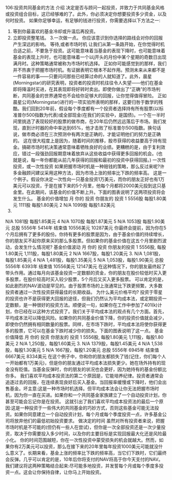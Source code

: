 106:投资共同基金的方法
介绍
决定是否与顾问一起投资，并致力于共同基金风格或投资组合目标，这已经够难的了。此外，你必须决定你想要投资多少资金，以及何时投资。
如果你足够幸运，有足够的钱进行投资，你需要选择以下方法之一:
1. 等到你最喜欢的基金冷却或升温后再投资。
2. 立即投资整笔钱。
3.一次做一点。
你应该意识到你选择的路线会对你的回报产生深远的影响。
等待,或者市场时机
让我们从第一条路开始，在你觉得时机合适之前，不要急于投资。这可能意味着当基金的表现下降时，也可能意味着基金的表现上升时，也可能意味着一个以j开头的月份中某个星期的奇数日出现满月时。这种策略通常被称为市场时机选择。
正如你可能感觉到的那样，我们并不热衷于把握市场时机。有证据表明它根本不起作用。预测未来从来都不是一件容易的事——只要问问那些已经算过命的人就知道了。此外，晨星(Morningstar)的研究表明，投资者的投资时机往往令人失望——他们在基金即将降温时买进，在其表现即将好转时卖出。即使你做出了“正确”的市场判断，共同基金的世界通常也不会给你足够大的回报，让你觉得值得冒险。
正如晨星公司(Morningstar)进行的一项实验所表明的那样，这要归咎于数学的残酷。我们回到20年前，假设每个季度都有一个投资者选择持有所有股票(以标准普尔500指数为代表)或全部现金(在我们的实验中，是国债)。一个在一半时间里挑选了表现较好的股票的做市商，在20年后仍然远远落后于市场。我们发现，直到计时器的命中率达到65%，他才击败了标准普尔500指数。换句话说，做市商必须在三次预测中有两次是正确的，才能证明他们的努力是正确的。
这在很大程度上是因为，随着时间的推移，股市获得的收益要高于持有现金。搞砸市场时机决策通常意味着牺牲良好的业绩。更糟糕的是，由于复利效应，错过一段强劲回报期意味着放弃从这些收益中获得更多回报的机会。(也就是说，每一年你都能从前几年获得的回报和最初的投资中获得回报。)
一次性投资，或一次性投资
如果把握市场时机是一种赔钱的策略，那么反过来呢?许多金融顾问建议采用这种方法，因为市场上涨的频率比下跌的频率高。
这是一个例子。假设你决定一次性向一只基金投资1万美元，而你的朋友正好也有1万美元可以投资，于是在接下来的5个月里，他每个月都将2000美元投到这只基金里。在此期间，该基金的价值不断上升。下面的图表说明了这两项投资将会发生什么。
基金的价值增加
月
你的
投资
你朋友的
投资
1
5556股
每股1.80美元
1111股
每股1.80美元
2
N/A
1099股
每股1.82美元
3.
N/A
1081股
每股1.85美元
4
N/A
1070股
每股1.87美元
5
N/A
1053股
每股1.90美元
总股
5556年
5414年
结束值
10556美元
10287美元
你最终会提前，因为你在5个月后拥有了更多的股份。你持有更多的股票是因为，由于基金价值的持续增长，你的朋友买不起你原来买的那么多股票。但如果你的基金价值在这五个月里剧烈波动，会发生什么情况呢?
基金价值波动
月
你的
投资
你朋友的投资
1
5556股,
每股1.80美元
1,111股，每股1.80美元
2
N/A
1667股，每股1.20美元
3.
N/A
1,081股，每股1.85美元
4
N/A
1,481股，每股1.35美元
5
N/A
1,053股，每股1.90美元
总股
5556年
6393年
结束值
10556美元
12147美元
在这种情况下，你的朋友最终起了带头作用。通过每月向该基金投资一定数额的资金，你的朋友在股价较低时买入更多股票，在股价较高时买入较少股票，5个月后又买入更多股票。
可以肯定的是，如此剧烈的NAV波动是罕见的。由于股票市场的上涨通常比下跌更频繁，大多数投资者通过一次性投资获得最佳的长期收益。
为什么美元价格平均?
投资于零星的投资也许不是获得更大回报的途径，但我们仍然认为平均成本法，或定期投资一定数额，是一种很好的投资方法。顺便说一句，如果你在工作中参加了401(k)计划，你已经在以这种方式投资了。我们关于平均成本法的观点有几个方面。首先，平均成本法可以降低风险。如果你的共同基金价值下降，你的投资价值就会减少，即使你仍然拥有相同数量的股票。同样，在市场下跌时，平均成本法将使你获得更多的股票，它可以在基金下跌时减少你的损失。下面的图表说明了这一点。
基金价值降低
月
你的
投资
你朋友的
投资
1
5556股,
每股1.80美元
1,111股，每股1.80美元
2
N/A
1,250股，每股1.60美元
3.
N/A
1379股，每股1.45美元
4
N/A
1,538股，每股1.30美元
5
N/A
1667股，每股1.20美元
总股
5556年
6945年
结束值
6667美元
8334美元
在这个例子中，你和你的朋友都损失了钱(记住，你们每个人一开始都有1万美元)，但是你的朋友通过平均成本法损失更少。她在场外持有的现金没有贬值。当基金反弹时，你的朋友的状况也会更好，因为她持有的基金份额比你多。
我们喜欢平均成本投资法的第二个原因是，它能培养纪律。投资者通常会追逐过去的回报，在连续表现良好后买入基金。当回报率缓慢或下降时，他们会出售基金。坏主意:这是一种市场时机选择。但平均成本法会让你无法把握市场时机，因为你一直在买进。如果你和一个共同基金家族建立了一个自动投资计划，你甚至可能会忘记你是在投资。
这就引出了我们喜欢平均成本投资法的最后一个原因:这是一种投资于一些伟大的共同基金的巧妙方式，否则这些基金可能无法投资。如果你同意建立一个自动投资计划，每个月或每个季度投资一点，许多基金公司将放弃他们的最低初始投资要求。
做决定的时间
虽然对所有投资者来说，把握市场时机是不可能的(但仍有一些人在尝试)，但你是一次全部投资还是一次少量投资，取决于你需要投入多少时间，以及你的主要目标是实现回报最大化还是风险最小化。
你的时间范围越短，你在一次性投资中蒙受损失的机会就越大。然而，如果你有2万美元可以投资，那么在接下来的20年里每年投资1000美元可能就没什么意义了。长期来看，基金上涨的频率比下跌的频率高，当它们下跌时，它们最终会反弹。几乎可以肯定的是，10年后你将支付的NAV将高于你今天支付的NAV。
我们建议将这两种策略结合起来:尽可能多地投资，并发誓每个月或每个季度多投资一点。这会让你保持自律，让你马上开始投资。